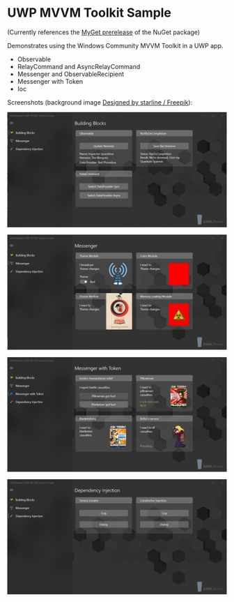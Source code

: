 # UWP MVVM Toolkit Sample

(Currently references the [MyGet prerelease](https://dotnet.myget.org/feed/uwpcommunitytoolkit/package/nuget/Microsoft.Toolkit.Mvvm) of the NuGet package)

Demonstrates using the Windows Community MVVM Toolkit in a UWP app.
* Observable
* RelayCommand and AsyncRelayCommand
* Messenger and ObservableRecipient
* Messenger with Token
* Ioc

Screenshots (background image [Designed by starline / Freepik](http://www.freepik.com)):

![Screenshot](Assets/BuildingblocksPage.png?raw=true)

![Screenshot](Assets/MessengerPage.png?raw=true)

![Screenshot](Assets/MessengerWithTokenPage.png?raw=true)

![Screenshot](Assets/InversionOfControlPage.png?raw=true)
